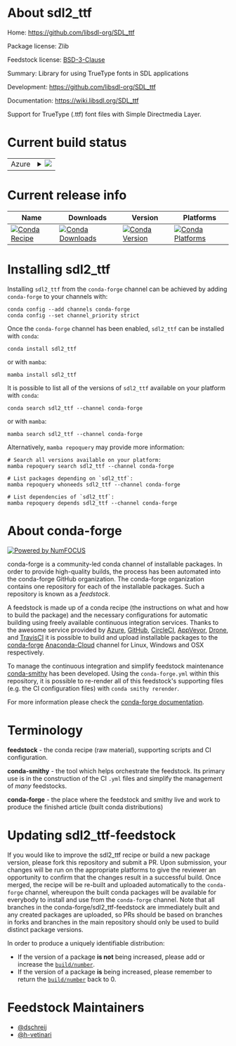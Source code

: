 About sdl2_ttf
==============

Home: https://github.com/libsdl-org/SDL_ttf

Package license: Zlib

Feedstock license: [BSD-3-Clause](https://github.com/conda-forge/sdl2_ttf-feedstock/blob/main/LICENSE.txt)

Summary: Library for using TrueType fonts in SDL applications

Development: https://github.com/libsdl-org/SDL_ttf

Documentation: https://wiki.libsdl.org/SDL_ttf

Support for TrueType (.ttf) font files with Simple Directmedia Layer.


Current build status
====================


<table>
    
  <tr>
    <td>Azure</td>
    <td>
      <details>
        <summary>
          <a href="https://dev.azure.com/conda-forge/feedstock-builds/_build/latest?definitionId=5807&branchName=main">
            <img src="https://dev.azure.com/conda-forge/feedstock-builds/_apis/build/status/sdl2_ttf-feedstock?branchName=main">
          </a>
        </summary>
        <table>
          <thead><tr><th>Variant</th><th>Status</th></tr></thead>
          <tbody><tr>
              <td>linux_64</td>
              <td>
                <a href="https://dev.azure.com/conda-forge/feedstock-builds/_build/latest?definitionId=5807&branchName=main">
                  <img src="https://dev.azure.com/conda-forge/feedstock-builds/_apis/build/status/sdl2_ttf-feedstock?branchName=main&jobName=linux&configuration=linux%20linux_64_" alt="variant">
                </a>
              </td>
            </tr><tr>
              <td>osx_64</td>
              <td>
                <a href="https://dev.azure.com/conda-forge/feedstock-builds/_build/latest?definitionId=5807&branchName=main">
                  <img src="https://dev.azure.com/conda-forge/feedstock-builds/_apis/build/status/sdl2_ttf-feedstock?branchName=main&jobName=osx&configuration=osx%20osx_64_" alt="variant">
                </a>
              </td>
            </tr><tr>
              <td>osx_arm64</td>
              <td>
                <a href="https://dev.azure.com/conda-forge/feedstock-builds/_build/latest?definitionId=5807&branchName=main">
                  <img src="https://dev.azure.com/conda-forge/feedstock-builds/_apis/build/status/sdl2_ttf-feedstock?branchName=main&jobName=osx&configuration=osx%20osx_arm64_" alt="variant">
                </a>
              </td>
            </tr><tr>
              <td>win_64</td>
              <td>
                <a href="https://dev.azure.com/conda-forge/feedstock-builds/_build/latest?definitionId=5807&branchName=main">
                  <img src="https://dev.azure.com/conda-forge/feedstock-builds/_apis/build/status/sdl2_ttf-feedstock?branchName=main&jobName=win&configuration=win%20win_64_" alt="variant">
                </a>
              </td>
            </tr>
          </tbody>
        </table>
      </details>
    </td>
  </tr>
</table>

Current release info
====================

| Name | Downloads | Version | Platforms |
| --- | --- | --- | --- |
| [![Conda Recipe](https://img.shields.io/badge/recipe-sdl2_ttf-green.svg)](https://anaconda.org/conda-forge/sdl2_ttf) | [![Conda Downloads](https://img.shields.io/conda/dn/conda-forge/sdl2_ttf.svg)](https://anaconda.org/conda-forge/sdl2_ttf) | [![Conda Version](https://img.shields.io/conda/vn/conda-forge/sdl2_ttf.svg)](https://anaconda.org/conda-forge/sdl2_ttf) | [![Conda Platforms](https://img.shields.io/conda/pn/conda-forge/sdl2_ttf.svg)](https://anaconda.org/conda-forge/sdl2_ttf) |

Installing sdl2_ttf
===================

Installing `sdl2_ttf` from the `conda-forge` channel can be achieved by adding `conda-forge` to your channels with:

```
conda config --add channels conda-forge
conda config --set channel_priority strict
```

Once the `conda-forge` channel has been enabled, `sdl2_ttf` can be installed with `conda`:

```
conda install sdl2_ttf
```

or with `mamba`:

```
mamba install sdl2_ttf
```

It is possible to list all of the versions of `sdl2_ttf` available on your platform with `conda`:

```
conda search sdl2_ttf --channel conda-forge
```

or with `mamba`:

```
mamba search sdl2_ttf --channel conda-forge
```

Alternatively, `mamba repoquery` may provide more information:

```
# Search all versions available on your platform:
mamba repoquery search sdl2_ttf --channel conda-forge

# List packages depending on `sdl2_ttf`:
mamba repoquery whoneeds sdl2_ttf --channel conda-forge

# List dependencies of `sdl2_ttf`:
mamba repoquery depends sdl2_ttf --channel conda-forge
```


About conda-forge
=================

[![Powered by
NumFOCUS](https://img.shields.io/badge/powered%20by-NumFOCUS-orange.svg?style=flat&colorA=E1523D&colorB=007D8A)](https://numfocus.org)

conda-forge is a community-led conda channel of installable packages.
In order to provide high-quality builds, the process has been automated into the
conda-forge GitHub organization. The conda-forge organization contains one repository
for each of the installable packages. Such a repository is known as a *feedstock*.

A feedstock is made up of a conda recipe (the instructions on what and how to build
the package) and the necessary configurations for automatic building using freely
available continuous integration services. Thanks to the awesome service provided by
[Azure](https://azure.microsoft.com/en-us/services/devops/), [GitHub](https://github.com/),
[CircleCI](https://circleci.com/), [AppVeyor](https://www.appveyor.com/),
[Drone](https://cloud.drone.io/welcome), and [TravisCI](https://travis-ci.com/)
it is possible to build and upload installable packages to the
[conda-forge](https://anaconda.org/conda-forge) [Anaconda-Cloud](https://anaconda.org/)
channel for Linux, Windows and OSX respectively.

To manage the continuous integration and simplify feedstock maintenance
[conda-smithy](https://github.com/conda-forge/conda-smithy) has been developed.
Using the ``conda-forge.yml`` within this repository, it is possible to re-render all of
this feedstock's supporting files (e.g. the CI configuration files) with ``conda smithy rerender``.

For more information please check the [conda-forge documentation](https://conda-forge.org/docs/).

Terminology
===========

**feedstock** - the conda recipe (raw material), supporting scripts and CI configuration.

**conda-smithy** - the tool which helps orchestrate the feedstock.
                   Its primary use is in the construction of the CI ``.yml`` files
                   and simplify the management of *many* feedstocks.

**conda-forge** - the place where the feedstock and smithy live and work to
                  produce the finished article (built conda distributions)


Updating sdl2_ttf-feedstock
===========================

If you would like to improve the sdl2_ttf recipe or build a new
package version, please fork this repository and submit a PR. Upon submission,
your changes will be run on the appropriate platforms to give the reviewer an
opportunity to confirm that the changes result in a successful build. Once
merged, the recipe will be re-built and uploaded automatically to the
`conda-forge` channel, whereupon the built conda packages will be available for
everybody to install and use from the `conda-forge` channel.
Note that all branches in the conda-forge/sdl2_ttf-feedstock are
immediately built and any created packages are uploaded, so PRs should be based
on branches in forks and branches in the main repository should only be used to
build distinct package versions.

In order to produce a uniquely identifiable distribution:
 * If the version of a package **is not** being increased, please add or increase
   the [``build/number``](https://docs.conda.io/projects/conda-build/en/latest/resources/define-metadata.html#build-number-and-string).
 * If the version of a package **is** being increased, please remember to return
   the [``build/number``](https://docs.conda.io/projects/conda-build/en/latest/resources/define-metadata.html#build-number-and-string)
   back to 0.

Feedstock Maintainers
=====================

* [@dschreij](https://github.com/dschreij/)
* [@h-vetinari](https://github.com/h-vetinari/)

